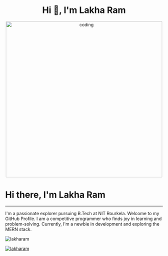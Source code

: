 <h1 align="center">Hi 👋, I'm Lakha Ram</h1>

<p align="center">
  <img alt="coding" width="500" src="https://i.pinimg.com/originals/06/60/ef/0660efe82fa3da42ed56eef013171835.gif">
</p>

# Hi there, I'm Lakha Ram

---

I'm a passionate explorer pursuing B.Tech at NIT Rourkela. Welcome to my GitHub Profile. I am a competitive programmer who finds joy in learning and problem-solving. Currently, I'm a newbie in development and exploring the MERN stack.

<p align="left">
  <img src="https://komarev.com/ghpvc/?username=lakharam&label=Profile%20views&color=0e75b6&style=flat" alt="lakharam" />
</p>

<p align="left">
  <a href="https://github.com/ryo-ma/github-profile-trophy">
    <img src="https://github-profile-trophy.vercel.app/?username=lakharam" alt="lakharam" />
  </a>
</p>
